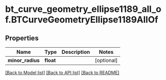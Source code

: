 # bt_curve_geometry_ellipse1189_all_of.BTCurveGeometryEllipse1189AllOf

## Properties
Name | Type | Description | Notes
------------ | ------------- | ------------- | -------------
**minor_radius** | **float** |  | [optional] 

[[Back to Model list]](../README.md#documentation-for-models) [[Back to API list]](../README.md#documentation-for-api-endpoints) [[Back to README]](../README.md)


